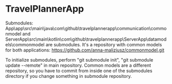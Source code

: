 # TravelPlannerApp

Submodules:
  App\app\src\main\java\com\github\travelplannerapp\communication\commonmodel and ServerApp\src\main\kotlin\com\github\travelplannerapp\ServerApp\datamodels\commonmodel are submodules. It's a repository with common models for both applications: https://github.com/anna-malizjusz/commonmodel.git

  To initialize submodules, perform "git submodule init", "git submodule update --remote" in main repository. Common models are a different repository, so you have to commit from inside one of the submodules directory if you change something in submodule repository.

